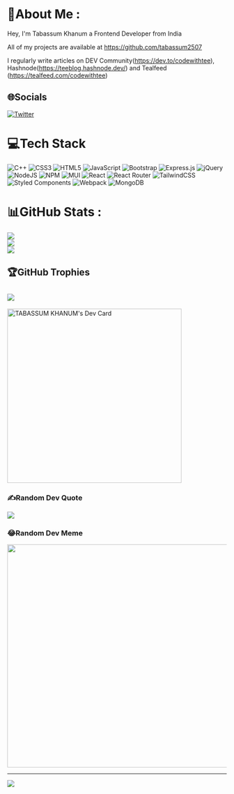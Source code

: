 # 💫About Me :
Hey, I'm Tabassum Khanum a Frontend Developer from India
 
 All of my projects are available at https://github.com/tabassum2507

I regularly write articles on DEV Community(https://dev.to/codewithtee), Hashnode(https://teeblog.hashnode.dev/) and Tealfeed (https://tealfeed.com/codewithtee)

## 🌐Socials
 [![Twitter](https://img.shields.io/badge/Twitter-%231DA1F2.svg?logo=Twitter&logoColor=white)](https://twitter.com/https://twitter.com/codewithtee) 

# 💻Tech Stack
![C++](https://img.shields.io/badge/c++-%2300599C.svg?style=for-the-badge&logo=c%2B%2B&logoColor=white) ![CSS3](https://img.shields.io/badge/css3-%231572B6.svg?style=for-the-badge&logo=css3&logoColor=white) ![HTML5](https://img.shields.io/badge/html5-%23E34F26.svg?style=for-the-badge&logo=html5&logoColor=white) ![JavaScript](https://img.shields.io/badge/javascript-%23323330.svg?style=for-the-badge&logo=javascript&logoColor=%23F7DF1E) ![Bootstrap](https://img.shields.io/badge/bootstrap-%23563D7C.svg?style=for-the-badge&logo=bootstrap&logoColor=white) ![Express.js](https://img.shields.io/badge/express.js-%23404d59.svg?style=for-the-badge&logo=express&logoColor=%2361DAFB) ![jQuery](https://img.shields.io/badge/jquery-%230769AD.svg?style=for-the-badge&logo=jquery&logoColor=white) ![NodeJS](https://img.shields.io/badge/node.js-6DA55F?style=for-the-badge&logo=node.js&logoColor=white) ![NPM](https://img.shields.io/badge/NPM-%23000000.svg?style=for-the-badge&logo=npm&logoColor=white) ![MUI](https://img.shields.io/badge/MUI-%230081CB.svg?style=for-the-badge&logo=material-ui&logoColor=white) ![React](https://img.shields.io/badge/react-%2320232a.svg?style=for-the-badge&logo=react&logoColor=%2361DAFB) ![React Router](https://img.shields.io/badge/React_Router-CA4245?style=for-the-badge&logo=react-router&logoColor=white) ![TailwindCSS](https://img.shields.io/badge/tailwindcss-%2338B2AC.svg?style=for-the-badge&logo=tailwind-css&logoColor=white) ![Styled Components](https://img.shields.io/badge/styled--components-DB7093?style=for-the-badge&logo=styled-components&logoColor=white) ![Webpack](https://img.shields.io/badge/webpack-%238DD6F9.svg?style=for-the-badge&logo=webpack&logoColor=black) ![MongoDB](https://img.shields.io/badge/MongoDB-%234ea94b.svg?style=for-the-badge&logo=mongodb&logoColor=white)

# 📊GitHub Stats :
![](https://github-readme-stats.vercel.app/api?username=tabassum2507&theme=slateorange&hide_border=false&include_all_commits=true&count_private=false)<br/>
![](https://github-readme-streak-stats.herokuapp.com/?user=tabassum2507&theme=slateorange&hide_border=false)<br/>
![](https://github-readme-stats.vercel.app/api/top-langs/?username=tabassum2507&theme=slateorange&hide_border=false&include_all_commits=true&count_private=false&layout=compact)

## 🏆GitHub Trophies
## ![](https://github-profile-trophy.vercel.app/?username=tabassum2507&theme=juicyfresh&no-frame=false&no-bg=false&margin-w=4)

<a href="https://app.daily.dev/Tabassum25"><img src="https://api.daily.dev/devcards/b88880a726bf4b918627a03fe7e3be36.png?r=7lv" width="400" alt="TABASSUM KHANUM's Dev Card"/></a>

### ✍️Random Dev Quote
![](https://quotes-github-readme.vercel.app/api?type=horizontal&theme=gruvbox)

### 😂Random Dev Meme
<img src="https://random-memer.herokuapp.com/" width="512px"/>

---
![](https://komarev.com/ghpvc/?username=tabassum2507&label=Visitors+Count&color=brightgreen)
